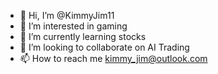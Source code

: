 - 👋 Hi, I’m @KimmyJim11
- 👀 I’m interested in gaming
- 🌱 I’m currently learning stocks
- 💞️ I’m looking to collaborate on AI Trading
- 📫 How to reach me kimmy_jim@outlook.com

<!---
KimmyJim11/KimmyJim11 is a ✨ special ✨ repository because its `README.md` (this file) appears on your GitHub profile.
You can click the Preview link to take a look at your changes.
--->
